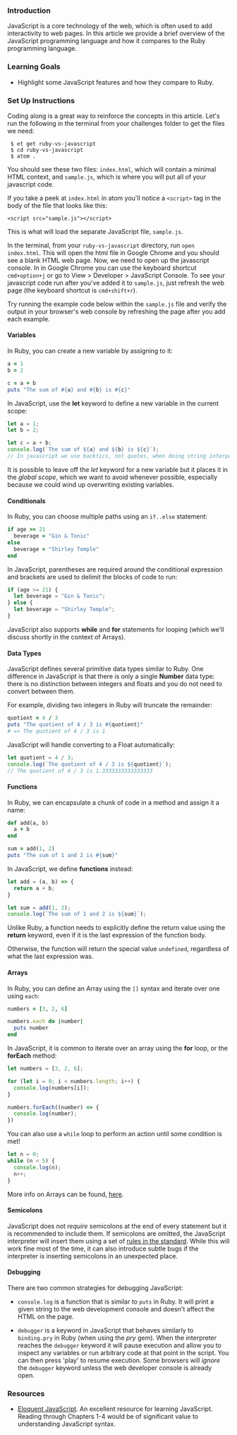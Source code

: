 ### Introduction

JavaScript is a core technology of the web, which is often used to add
interactivity to web pages. In this article we provide a brief overview of the JavaScript programming language and how it compares to the Ruby programming language.

### Learning Goals

* Highlight some JavaScript features and how they compare to Ruby.

### Set Up Instructions

Coding along is a great way to reinforce the concepts in this article. Let's run the following in the terminal from your challenges folder to get the files we need:
```
 $ et get ruby-vs-javascript
 $ cd ruby-vs-javascript
 $ atom .
 ```
 You should see these two files: `index.html`, which will contain a minimal HTML context, and `sample.js`, which is where you will put all of your javascript code.

If you take a peek at `index.html` in atom you'll notice a `<script>` tag in the body of the file that looks like this:
```
<script src="sample.js"></script>
```
This is what will load the separate JavaScript file, `sample.js`.

In the terminal, from your `ruby-vs-javascript` directory, run `open index.html`. This will open the html file in Google Chrome and you should see a blank HTML web page. Now, we need to open up the javascript console. In in Google Chrome you can use the keyboard shortcut `cmd+option+j` or go to View > Developer > JavaScript Console. To see your javascript code run after you've added it to `sample.js`, just refresh the web page (the keyboard shortcut is `cmd+shift+r`).

Try running the example code below within the `sample.js` file and verify the output in your browser's web console by refreshing the page after you add each example.

#### Variables

In Ruby, you can create a new variable by assigning to it:

```ruby
a = 1
b = 2

c = a + b
puts "The sum of #{a} and #{b} is #{c}"
```

In JavaScript, use the **let** keyword to define a new variable in the current scope:

```javascript
let a = 1;
let b = 2;

let c = a + b;
console.log(`The sum of ${a} and ${b} is ${c}`);
// In javascript we use backtics, not quotes, when doing string interpolation
```

It is possible to leave off the _let_ keyword for a new variable but it places it in the _global scope_, which we want to avoid whenever possible, especially because we could wind up overwriting existing variables.

#### Conditionals

In Ruby, you can choose multiple paths using an `if..else` statement:

```ruby
if age >= 21
  beverage = "Gin & Tonic"
else
  beverage = "Shirley Temple"
end
```

In JavaScript, parentheses are required around the conditional expression and brackets are used to delimit the blocks of code to run:

```javascript
if (age >= 21) {
  let beverage = "Gin & Tonic";
} else {
  let beverage = "Shirley Temple";
}
```

JavaScript also supports **while** and **for** statements for looping (which we'll discuss shortly in the context of Arrays).

#### Data Types

JavaScript defines several primitive data types similar to Ruby. One difference in JavaScript is that there is only a single **Number** data type: there is no distinction between integers and floats and you do not need to convert between them.

For example, dividing two integers in Ruby will truncate the remainder:

```ruby
quotient = 4 / 3
puts "The quotient of 4 / 3 is #{quotient}"
# => The quotient of 4 / 3 is 1
```

JavaScript will handle converting to a Float automatically:

```javascript
let quotient = 4 / 3;
console.log(`The quotient of 4 / 3 is ${quotient}`);
// The quotient of 4 / 3 is 1.3333333333333333
```

#### Functions

In Ruby, we can encapsulate a chunk of code in a method and assign it a name:

```ruby
def add(a, b)
  a + b
end

sum = add(1, 2)
puts "The sum of 1 and 2 is #{sum}"
```

In JavaScript, we define **functions** instead:

```javascript
let add = (a, b) => {
  return a + b;
}

let sum = add(1, 2);
console.log(`The sum of 1 and 2 is ${sum}`);
```

Unlike Ruby, a function needs to explicitly define the return value using the **return** keyword, even if it is the last expression of the function body.

Otherwise, the function will return the special value `undefined`, regardless of what the last expression was.

#### Arrays

In Ruby, you can define an Array using the `[]` syntax and iterate over one using `each`:

```ruby
numbers = [3, 2, 6]

numbers.each do |number|
  puts number
end
```

In JavaScript, it is common to iterate over an array using the **for** loop, or the **forEach** method:

```javascript
let numbers = [3, 2, 6];

for (let i = 0; i < numbers.length; i++) {
  console.log(numbers[i]);
}

numbers.forEach((number) => {
  console.log(number);
})
```

You can also use a `while` loop to perform an action until some condition is met!

```javascript
let n = 0;
while (n < 5) {
  console.log(n);
  n++;
}
```

More info on Arrays can be found,
 [here](https://developer.mozilla.org/en-US/docs/Web/JavaScript/Reference/Global_Objects/Array).


#### Semicolons

JavaScript does not _require_ semicolons at the end of every statement but it is recommended to include them. If semicolons are omitted, the JavaScript interpreter will insert them using a set of [rules in the standard](http://bclary.com/2004/11/07/#a-7.9.1). While this will work fine most of the time, it can also introduce subtle bugs if the interpreter is inserting semicolons in an unexpected place.

#### Debugging

There are two common strategies for debugging JavaScript:

* `console.log` is a function that is similar to `puts` in Ruby. It will print a given string to the web development console and doesn't affect the HTML on the page.

* `debugger` is a keyword in JavaScript that behaves similarly to `binding.pry` in Ruby (when using the _pry_ gem). When the interpreter reaches the `debugger` keyword it will pause execution and allow you to inspect any variables or run arbitrary code at that point in the script. You can then press 'play' to resume execution. Some browsers will _ignore_ the `debugger` keyword unless the web developer console is already open.

### Resources

* [Eloquent JavaScript](http://eloquentjavascript.net/). An excellent resource for learning JavaScript. Reading through Chapters 1-4 would be of significant value to understanding JavaScript syntax.
